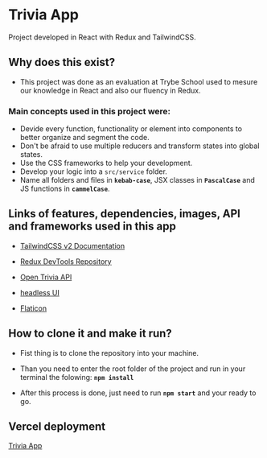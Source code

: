 # Trivia App
Project developed in React with Redux and TailwindCSS.

## Why does this exist?
- This project was done as an evaluation at Trybe School used to mesure our knowledge in React and also our fluency in Redux.

### Main concepts used in this project were:
- Devide every function, functionality or element into components to better organize and segment the code.
- Don't be afraid to use multiple reducers and transform states into global states.
- Use the CSS frameworks to help your development.
- Develop your logic into a ```src/service``` folder.
- Name all folders and files in __```kebab-case```__, JSX classes in __```PascalCase```__ and JS functions in __```cammelCase```__.


## Links of features, dependencies, images, API and frameworks used in this app

- [TailwindCSS v2 Documentation](https://v2.tailwindcss.com/docs)

- [Redux DevTools Repository](https://github.com/reduxjs/redux-devtools)

- [Open Trivia API](https://opentdb.com/api_config.php)

- [headless UI](https://headlessui.dev/)

- [Flaticon](https://www.flaticon.com/)


## How to clone it and make it run?

- Fist thing is to clone the repository into your machine.

- Than you need to enter the root folder of the project and run in your terminal the folowing: **```npm install```**
- After this process is done, just need to run **```npm start```** and your ready to go.

## Vercel deployment

[Trivia App](https://trivia-app-gilt.vercel.app/)